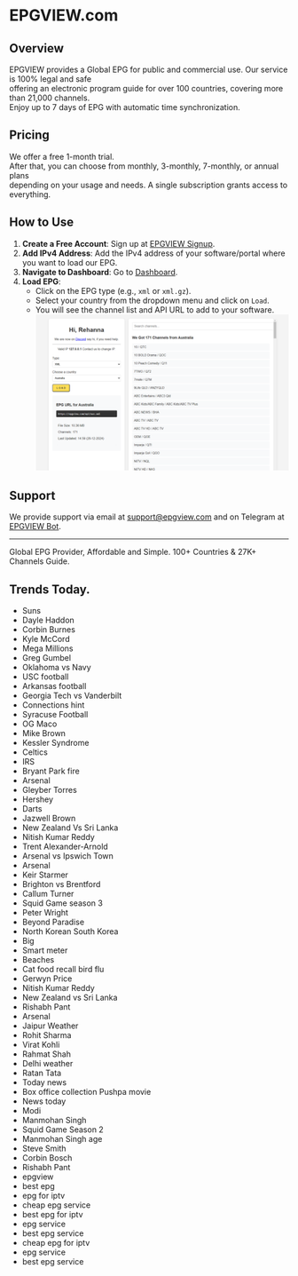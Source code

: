 # EPGVIEW.com



## Overview
EPGVIEW provides a Global EPG for public and commercial use. Our service is 100% legal and safe\
offering an electronic program guide for over 100 countries, covering more than 21,000 channels.\
Enjoy up to 7 days of EPG with automatic time synchronization.

## Pricing
We offer a free 1-month trial. \
After that, you can choose from monthly, 3-monthly, 7-monthly, or annual plans \
depending on your usage and needs. A single subscription grants access to everything.

## How to Use
1. **Create a Free Account**: Sign up at [EPGVIEW Signup](https://epgview.com/signup.php).
2. **Add IPv4 Address**: Add the IPv4 address of your software/portal where you want to load our EPG.
3. **Navigate to Dashboard**: Go to [Dashboard](https://epgview.com/dashboard.php).
4. **Load EPG**:
   - Click on the EPG type (e.g., `xml` or `xml.gz`).
   - Select your country from the dropdown menu and click on `Load`.
   - You will see the channel list and API URL to add to your software.
![EPGVIEW](img/dashboard.png)
## Support
We provide support via email at [support@epgview.com](mailto:support@epgview.com) and on Telegram at [EPGVIEW Bot](https://t.me/epgview_bot).

---

Global EPG Provider, Affordable and Simple. 100+ Countries & 27K+ Channels Guide.

## Trends Today.

- Suns
- Dayle Haddon
- Corbin Burnes
- Kyle McCord
- Mega Millions
- Greg Gumbel
- Oklahoma vs Navy
- USC football
- Arkansas football
- Georgia Tech vs Vanderbilt
- Connections hint
- Syracuse Football
- OG Maco
- Mike Brown
- Kessler Syndrome
- Celtics
- IRS
- Bryant Park fire
- Arsenal
- Gleyber Torres
- Hershey
- Darts
- Jazwell Brown
- New Zealand Vs Sri Lanka
- Nitish Kumar Reddy
- Trent Alexander-Arnold
- Arsenal vs Ipswich Town
- Arsenal
- Keir Starmer
- Brighton vs Brentford
- Callum Turner
- Squid Game season 3
- Peter Wright
- Beyond Paradise
- North Korean South Korea
- Big
- Smart meter
- Beaches
- Cat food recall bird flu
- Gerwyn Price
- Nitish Kumar Reddy
- New Zealand vs Sri Lanka
- Rishabh Pant
- Arsenal
- Jaipur Weather
- Rohit Sharma
- Virat Kohli
- Rahmat Shah
- Delhi weather
- Ratan Tata
- Today news
- Box office collection Pushpa movie
- News today
- Modi
- Manmohan Singh
- Squid Game Season 2
- Manmohan Singh age
- Steve Smith
- Corbin Bosch
- Rishabh Pant
- epgview
- best epg
- epg for iptv
- cheap epg service
- best epg for iptv
- epg service
- best epg service
- cheap epg for iptv
- epg service
- best epg service
